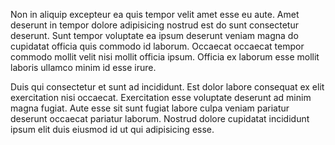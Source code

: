 Non in aliquip excepteur ea quis tempor velit amet esse eu aute. Amet deserunt in tempor dolore adipisicing nostrud est do sunt consectetur deserunt. Sunt tempor voluptate ea ipsum deserunt veniam magna do cupidatat officia quis commodo id laborum. Occaecat occaecat tempor commodo mollit velit nisi mollit officia ipsum. Officia ex laborum esse mollit laboris ullamco minim id esse irure.

Duis qui consectetur et sunt ad incididunt. Est dolor labore consequat ex elit exercitation nisi occaecat. Exercitation esse voluptate deserunt ad minim magna fugiat. Aute esse sit sunt fugiat labore culpa veniam pariatur deserunt occaecat pariatur laborum. Nostrud dolore cupidatat incididunt ipsum elit duis eiusmod id ut qui adipisicing esse.
